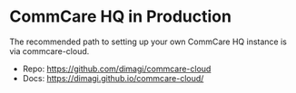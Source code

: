 CommCare HQ in Production
=========================

The recommended path to setting up your own CommCare HQ instance is via commcare-cloud.

- Repo: https://github.com/dimagi/commcare-cloud
- Docs: https://dimagi.github.io/commcare-cloud/
